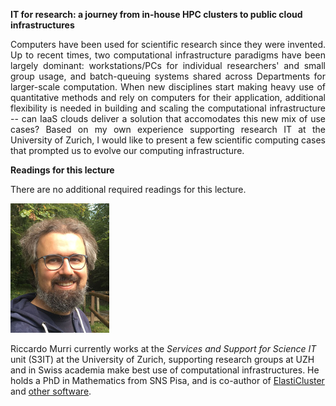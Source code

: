<div class="abstract">

<strong>IT for research: a journey from in-house HPC clusters to public cloud infrastructures</strong>
<p align="justify">
    Computers have been used for scientific research since they were invented.  Up to recent times, two computational infrastructure paradigms have been largely dominant: workstations/PCs for individual researchers' and small group usage, and batch-queuing systems shared across Departments for larger-scale computation.  When new disciplines start making heavy use of quantitative methods and rely on computers for their application, additional flexibility is needed in building and scaling the computational infrastructure -- can IaaS clouds deliver a solution that accomodates this new mix of use cases?  Based on my own experience supporting research IT at the University of Zurich, I would like to present a few scientific computing cases that prompted us to evolve our computing infrastructure.
</p>

<strong>Readings for this lecture</strong>
<p align="justify">
    There are no additional required readings for this lecture.
</p>

</div>

![Riccardo Murri](/assets/img/riccardo_murri.jpg)

Riccardo Murri currently works at the *Services and Support for Science IT* unit (S3IT) at the University of Zurich, supporting research groups at UZH and in Swiss academia make best use of computational infrastructures.  He holds a PhD in Mathematics from SNS Pisa, and is co-author of [ElastiCluster](https://gc3-uzh-ch.github.io/elasticluster/) and [other software](https://github.com/riccardomurri).

<!--
Before joining the University of Zurich, Riccardo worked in e-Science projects and collaborations at the "Abdus Salam" International Center for Theoretical Physics in Trieste and at the Swiss National Supercomputing Center (CSCS) in Lugano.
-->
